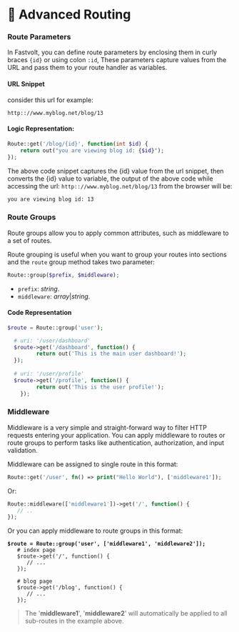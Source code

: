 # 🏁 Advanced Routing

### Route Parameters

In Fastvolt, you can define route parameters by enclosing them in curly braces `{id}` or using colon `:id`, These parameters capture values from the URL and pass them to your route handler as variables.

#### URL Snippet

consider this url for example:

```batch
http:://www.myblog.net/blog/13
```

#### Logic Representation:&#x20;

```php
Route::get('/blog/{id}', function(int $id) {
    return out("you are viewing blog id: {$id}");
});
```

The above code snippet captures the {id} value from the url snippet, then converts the {id} value to variable, the output of the above code while accessing the url: `http:://www.myblog.net/blog/13` from the browser will be:

```sh
you are viewing blog id: 13
```



### Route Groups

Route groups allow you to apply common attributes, such as middleware to a set of routes.

Route grouping is useful when you want to group your routes into sections and the `route` group method takes two parameter:

```php
Route::group($prefix, $middleware);
```

* `prefix`: _string_.
* `middleware`: _array_|_string_.



#### **Code Representation**

```php
$route = Route::group('user');

  # uri: '/user/dashboard'
  $route->get('/dashboard', function() {
         return out('This is the main user dashboard!');
  });
    
  # uri: '/user/profile'
  $route->get('/profile', function() {
         return out('This is the user profile!');
    });
```



### Middleware

Middleware is a very simple and straight-forward way to filter HTTP requests entering your application. You can apply middleware to routes or route groups to perform tasks like authentication, authorization, and input validation.

Middleware can be assigned to single route in this format:

```php
Route::get('/user', fn() => print("Hello World"), ['middleware1']);
```

Or:

```php
Route::middleware(['middleware1'])->get('/', function() {
   // ..
});
```

Or you can apply middleware to route groups in this format:

<pre class="language-php"><code class="lang-php"><strong>$route = Route::group('user', ['middleware1', 'middleware2']);
</strong>   # index page 
   $route->get('/', function() {
      // ...
   });
   
   # blog page
   $route->get('/blog', function() {
      // ...
   });
</code></pre>

> The '**middleware1**', '**middleware2**' will automatically be applied to all sub-routes in the example above.&#x20;
